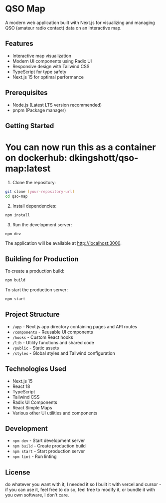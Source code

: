# QSO Map

A modern web application built with Next.js for visualizing and managing QSO (amateur radio contact) data on an interactive map.

## Features

- Interactive map visualization
- Modern UI components using Radix UI
- Responsive design with Tailwind CSS
- TypeScript for type safety
- Next.js 15 for optimal performance

## Prerequisites

- Node.js (Latest LTS version recommended)
- pnpm (Package manager)

## Getting Started

# You can now run this as a  container on dockerhub: dkingshott/qso-map:latest

1. Clone the repository:
```bash
git clone [your-repository-url]
cd qso-map
```

2. Install dependencies:
```bash
npm install
```

3. Run the development server:
```bash
npm dev
```

The application will be available at [http://localhost:3000](http://localhost:3000).

## Building for Production

To create a production build:

```bash
npm build
```

To start the production server:

```bash
npm start
```

## Project Structure

- `/app` - Next.js app directory containing pages and API routes
- `/components` - Reusable UI components
- `/hooks` - Custom React hooks
- `/lib` - Utility functions and shared code
- `/public` - Static assets
- `/styles` - Global styles and Tailwind configuration

## Technologies Used

- Next.js 15
- React 18
- TypeScript
- Tailwind CSS
- Radix UI Components
- React Simple Maps
- Various other UI utilities and components

## Development

- `npm dev` - Start development server
- `npm build` - Create production build
- `npm start` - Start production server
- `npm lint` - Run linting

## License

do whatever you want with it, I needed it so I built it with vercel and cursor - if you can use it, feel free to do so, feel free to modify it, or bundle it with you own software, I don't care.
